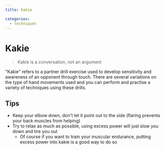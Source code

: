 ```yaml
---
title: Kakie

categories:
  - techniques
---
```


# Kakie

> Kakie is a conversation, not an argument

"Kakie" refers to a partner drill exercise used to develop sensitivity and awareness of an opponent through touch. There are several variations on the type of hand movements used and you can perform and practise a variety of techniques using these drills.

<Wiki-Video ytUrl="https://www.youtube.com/watch?v=AtsfUTZIrWQ" />

<Wiki-Video ytUrl="https://www.youtube.com/watch?v=QrfEuwc8OwU" />

## Tips

- Keep your elbow down, don't let it point out to the side (flaring prevents your back muscles from helping)
- Try to relax as much as possible, using excess power will just slow you down and tire you out
  - Of course if you want to train your muscular endurance, putting excess power into kakie is a good way to do so
